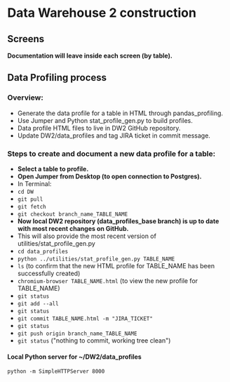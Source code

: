 # Data Warehouse 2 construction

## Screens
**Documentation will leave inside each screen (by table).**

## Data Profiling process

### Overview:
* Generate the data profile for a table in HTML through pandas_profiling.
* Use Jumper and Python stat_profile_gen.py to build profiles.
* Data profile HTML files to live in DW2 GitHub repository.
* Update DW2/data_profiles and tag JIRA ticket in commit message.

### Steps to create and document a new data profile for a table:
* **Select a table to profile.**
* **Open Jumper from Desktop (to open connection to Postgres).**
* In Terminal:
* `cd DW`
* `git pull`
* `git fetch`
* `git checkout branch_name_TABLE_NAME`
* **Now local DW2 repository (data_profiles_base branch) is up to date with most recent changes on GitHub.**
* This will also provide the most recent version of utilities/stat_profile_gen.py
* `cd data_profiles`
* `python ../utilities/stat_profile_gen.py TABLE_NAME`
* `ls` (to confirm that the new HTML profile for TABLE_NAME has been successfully created)
* `chromium-browser TABLE_NAME.html` (to view the new profile for TABLE_NAME)
* `git status`
* `git add --all`
* `git status`
* `git commit TABLE_NAME.html -m "JIRA_TICKET"`
* `git status`
* `git push origin branch_name_TABLE_NAME`
* `git status` ("nothing to commit, working tree clean")

#### Local Python server for ~/DW2/data_profiles
`python -m SimpleHTTPServer 8000`
